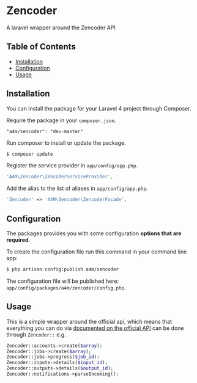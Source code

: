 # Zencoder

A laravel wrapper around the Zencoder API

## Table of Contents

- [Installation](#installation)
- [Configuration](#configuration)
- [Usage](#usage)

## Installation

You can install the package for your Laravel 4 project through Composer.

Require the package in your `composer.json`.

```
"a4m/zencoder": "dev-master"
```

Run composer to install or update the package.

```bash
$ composer update
```

Register the service provider in `app/config/app.php`.

```php
'A4M\Zencoder\ZencoderServiceProvider',
```

Add the alias to the list of aliases in `app/config/app.php`.

```php
'Zencoder' => 'A4M\Zencoder\ZencoderFacade',
```

## Configuration

The packages provides you with some configuration **options that are required**.

To create the configuration file run this command in your command line app:

```bash
$ php artisan config:publish a4m/zencoder
```

The configuration file will be published here: `app/config/packages/a4m/zencoder/config.php`.

## Usage

This is a simple wrapper around the official api, which means that everything you can do via [documented on the official API](https://github.com/zencoder/zencoder-php) can be done through ```Zencoder::``` e.g. 
```php
Zencoder::accounts->create($array);
Zencoder::jobs->create($array);
Zencoder::jobs->progress($job_id);
Zencoder::inputs->details($input_id);
Zencoder::outputs->details($output_id);
Zencoder::notifications->parseIncoming();
```

